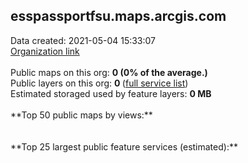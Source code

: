 <h2>esspassportfsu.maps.arcgis.com</h2> Data created: 2021-05-04 15:33:07 <br /><a target='new' href='https://esspassportfsu.maps.arcgis.com'>Organization link</a><br /><br />Public maps on this org: <b>0 (0% of the average.)</b><br />Public layers on this org: <b>0 </b>(<a target='new' href='https://services.arcgis.com/CgvvooNXANl53F33/ArcGIS/rest/services'>full service list</a>)<br />Estimated storaged used by feature layers: <b>0 MB</b><br /><br />**Top 50 public maps by views:**<br /><br /><br />**Top 25 largest public feature services (estimated):**<br />